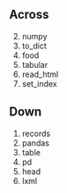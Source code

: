 ## Across
2. numpy
4. to_dict
6. food
7. tabular
9. read_html
12. set_index

## Down
1. records
3. pandas
5. table
8. pd
10. head
11. lxml